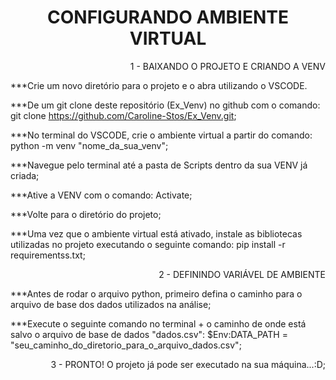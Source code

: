 <h1 align="center">CONFIGURANDO AMBIENTE VIRTUAL</h1>


<p align="right">1 - BAIXANDO O PROJETO E CRIANDO A VENV</p>


***Crie um novo diretório para o projeto e o abra utilizando o VSCODE.

***De um git clone deste repositório (Ex_Venv) no github com o comando: git clone https://github.com/Caroline-Stos/Ex_Venv.git;

***No terminal do VSCODE, crie o ambiente virtual a partir do comando: python -m venv "nome_da_sua_venv";

***Navegue pelo terminal até a pasta de Scripts dentro da sua VENV já criada;

***Ative a VENV com o comando: Activate;

***Volte para o diretório do projeto;

***Uma vez que o ambiente virtual está ativado, instale as bibliotecas utilizadas no projeto executando o seguinte comando: pip install -r requirementss.txt;


<p align="right">2 - DEFININDO VARIÁVEL DE AMBIENTE</p>


***Antes de rodar o arquivo python, primeiro defina o caminho para o arquivo de base dos dados utilizados na análise;

***Execute o seguinte comando no terminal + o caminho de onde está salvo o arquivo de base de dados "dados.csv": $Env:DATA_PATH = "seu_caminho_do_diretorio_para_o_arquivo_dados.csv";


<p align="right">3 - PRONTO! O projeto já pode ser executado na sua máquina...:D;</p>


